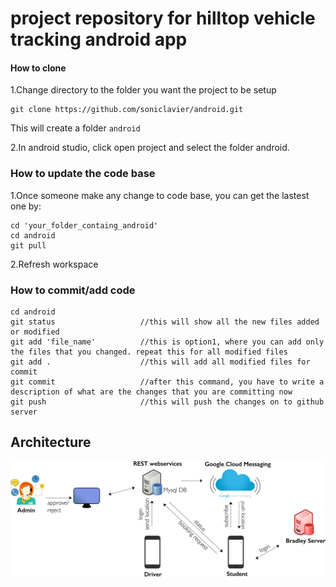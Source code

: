 # project repository for hilltop vehicle tracking android app

#### How to clone

1.Change directory to the folder you want the project to be setup
```
git clone https://github.com/soniclavier/android.git
```
This will create a folder `android`

2.In android studio, click open project and select the folder android.


### How to update the code base
1.Once someone make any change to code base, you can get the lastest one by:
```
cd 'your_folder_containg_android'
cd android
git pull
```
2.Refresh workspace

### How to commit/add code
```
cd android
git status                   //this will show all the new files added or modified
git add 'file_name'          //this is option1, where you can add only the files that you changed. repeat this for all modified files
git add .                    //this will add all modified files for commit
git commit                   //after this command, you have to write a description of what are the changes that you are committing now
git push                     //this will push the changes on to github server
```

## Architecture
![flow diagram](flow.png)
